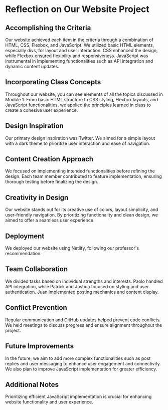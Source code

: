 # Reflection on Our Website Project

## Accomplishing the Criteria

Our website achieved each item in the criteria through a combination of HTML, CSS, Flexbox, and JavaScript. We utilized basic HTML elements, especially divs, for layout and user interaction. CSS enhanced the design, while Flexbox ensured flexibility and responsiveness. JavaScript was instrumental in implementing functionalities such as API integration and dynamic content updates.

## Incorporating Class Concepts

Throughout our website, you can see elements of all the topics discussed in Module 1. From basic HTML structure to CSS styling, Flexbox layouts, and JavaScript functionalities, we applied the principles learned in class to create a cohesive user experience.

## Design Inspiration

Our primary design inspiration was Twitter. We aimed for a simple layout with a dark theme to prioritize user interaction and ease of navigation.

## Content Creation Approach

We focused on implementing intended functionalities before refining the design. Each team member contributed to feature implementation, ensuring thorough testing before finalizing the design.

## Creativity in Design

Our website stands out for its creative use of colors, layout simplicity, and user-friendly navigation. By prioritizing functionality and clean design, we aimed to offer a seamless user experience.

## Deployment

We deployed our website using Netlify, following our professor's recommendation.

## Team Collaboration

We divided tasks based on individual strengths and interests. Paolo handled API integration, while Patrick and Joshua focused on styling and user authentication. Juan implemented posting mechanics and content display.

## Conflict Prevention

Regular communication and GitHub updates helped prevent code conflicts. We held meetings to discuss progress and ensure alignment throughout the project.

## Future Improvements

In the future, we aim to add more complex functionalities such as post replies and user messaging to enhance user engagement and connectivity. We also plan to improve JavaScript implementation for greater efficiency.

## Additional Notes

Prioritizing efficient JavaScript implementation is crucial for enhancing website functionality and user experience.
